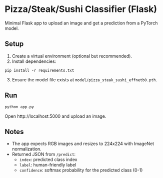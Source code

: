 # Pizza/Steak/Sushi Classifier (Flask)

Minimal Flask app to upload an image and get a prediction from a PyTorch model.

## Setup

1. Create a virtual environment (optional but recommended).
2. Install dependencies:

```
pip install -r requirements.txt
```

3. Ensure the model file exists at `model/pizza_steak_sushi_effnetb0.pth`.

## Run

```
python app.py
```

Open http://localhost:5000 and upload an image.

## Notes
- The app expects RGB images and resizes to 224x224 with ImageNet normalization.
- Returned JSON from `/predict`:
  - `index`: predicted class index
  - `label`: human-friendly label
  - `confidence`: softmax probability for the predicted class (0-1)
